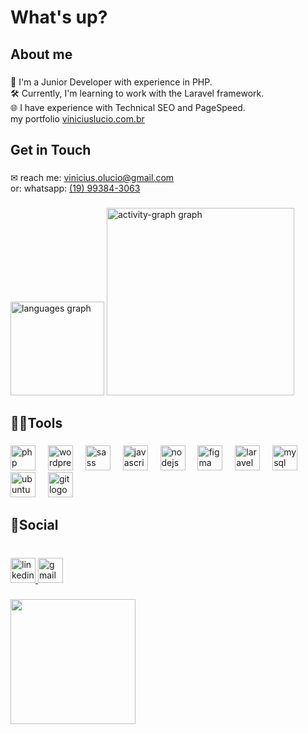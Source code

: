 <h1 align="left">What's up?</h1>

###

<h2 align="left">About me</h2>

###

<p align="left">🚩 I'm a Junior Developer with experience in PHP.<br>🛠 Currently, I'm learning to work with the Laravel framework.<br>🌐 I have experience with Technical SEO and PageSpeed. <br>
my portfolio <a href="https://viniciuslucio.com.br">viniciuslucio.com.br </a> </p>

###

<h2 align="left">Get in Touch</h2>

###

<p align="left">✉ reach me:  <a href="mailto:vinicius.olucio@gmail.com" target="_blank">vinicius.olucio@gmail.com</a> <br> or: whatsapp: <a href="https://wa.me/5519993843063?text=Ol%C3%A1%20Vinicius!"> (19) 99384-3063</a></p>

###

<div align="flex">
  <img src="https://github-readme-stats.vercel.app/api/top-langs?username=ViniciusOLucio&locale=en&hide_title=false&layout=compact&card_width=320&langs_count=6&theme=gruvbox_light&hide_border=false&order=2" height="150" alt="languages graph"  />
  <img src="https://github-readme-activity-graph.vercel.app/graph?username=ViniciusOLucio&radius=16&theme=gruvbox&area=true&order=5" height="300" alt="activity-graph graph"  />
</div>

###

<h2 align="left">👨‍💻Tools</h2>

###

<div align="left">
  <img src="https://img.shields.io/badge/PHP-777BB4?logo=php&logoColor=black&style=for-the-badge" height="40" alt="php logo"  />
  <img width="12" />
  <img src="https://img.shields.io/badge/WordPress-21759B?logo=wordpress&logoColor=white&style=for-the-badge" height="40" alt="wordpress logo"  />
  <img width="12" />
  <img src="https://img.shields.io/badge/Sass-CC6699?logo=sass&logoColor=black&style=for-the-badge" height="40" alt="sass logo"  />
  <img width="12" />
  <img src="https://img.shields.io/badge/JavaScript-F7DF1E?logo=javascript&logoColor=black&style=for-the-badge" height="40" alt="javascript logo"  />
  <img width="12" />
  <img src="https://img.shields.io/badge/Node.js-339933?logo=nodedotjs&logoColor=white&style=for-the-badge" height="40" alt="nodejs logo"  />
  <img width="12" />
  <img src="https://img.shields.io/badge/Figma-F24E1E?logo=figma&logoColor=white&style=for-the-badge" height="40" alt="figma logo"  />
  <img width="12" />
  <img src="https://img.shields.io/badge/Laravel-FF2D20?logo=laravel&logoColor=white&style=for-the-badge" height="40" alt="laravel logo"  />
  <img width="12" />
  <img src="https://img.shields.io/badge/MySQL-4479A1?logo=mysql&logoColor=white&style=for-the-badge" height="40" alt="mysql logo"  />
  <img width="12" />
  <img src="https://img.shields.io/badge/Ubuntu-E95420?logo=ubuntu&logoColor=white&style=for-the-badge" height="40" alt="ubuntu logo"  />
  <img width="12" />
  <img src="https://img.shields.io/badge/Git-F05032?logo=git&logoColor=white&style=for-the-badge" height="40" alt="git logo"  />
</div>

###

<h2 align="left">📲Social</h2>

###

<br clear="both">

<div align="left">
  <a href="https://www.linkedin.com/in/vinicius-lucio-156004241/" target="_blank">
    <img src="https://img.shields.io/static/v1?message=LinkedIn&logo=linkedin&label=&color=0077B5&logoColor=white&labelColor=&style=for-the-badge" height="40" alt="linkedin logo"  />
  </a>
  <a href="mailto:vinicius.olucio@gmail.com" target="_blank">
    <img src="https://img.shields.io/static/v1?message=Gmail&logo=gmail&label=&color=D14836&logoColor=white&labelColor=&style=for-the-badge" height="40" alt="gmail logo"  />
  </a>
</div>

###

<div align="left">
  <img height="200" src="https://i.imgflip.com/9c9w31.gif"  />
</div>

###
